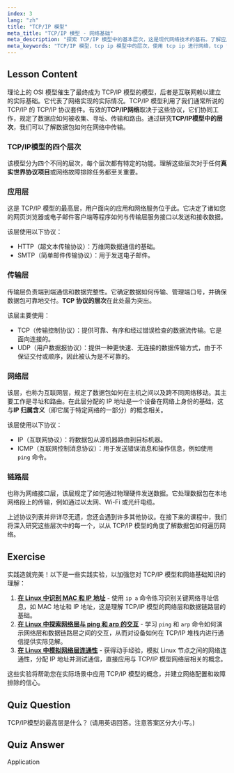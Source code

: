 ```yaml
---
index: 3
lang: "zh"
title: "TCP/IP 模型"
meta_title: "TCP/IP 模型 - 网络基础"
meta_description: "探索 TCP/IP 模型中的基本层次，这是现代网络技术的基石。了解应用层、传输层、网络层和链路层，以有效利用 TCP/IP 进行网络通信。"
meta_keywords: "TCP/IP 模型，tcp ip 模型中的层次，使用 tcp ip 进行网络，tcp 协议的层次，网络层，TCP, IP, Linux 网络，真实世界协议项目"
---
```


## Lesson Content

理论上的 OSI 模型催生了最终成为 TCP/IP 模型的模型，后者是互联网赖以建立的实际基础。它代表了网络实现的实际情况。TCP/IP 模型利用了我们通常所说的 TCP/IP 的 TCP/IP 协议套件。有效的**TCP/IP网络**取决于这些协议，它们协同工作，规定了数据应如何被收集、寻址、传输和路由。通过研究**TCP/IP模型中的层次**，我们可以了解数据包如何在网络中传输。

### TCP/IP模型的四个层次

该模型分为四个不同的层次，每个层次都有特定的功能。理解这些层次对于任何**真实世界协议项目**或网络故障排除任务都至关重要。

### 应用层

这是 TCP/IP 模型的最高层，用户面向的应用和网络服务位于此。它决定了诸如您的网页浏览器或电子邮件客户端等程序如何与传输层服务接口以发送和接收数据。

该层使用以下协议：

- HTTP（超文本传输协议）：万维网数据通信的基础。
- SMTP（简单邮件传输协议）：用于发送电子邮件。

### 传输层

传输层负责端到端通信和数据完整性。它确定数据如何传输、管理端口号，并确保数据包可靠地交付。**TCP 协议的层次**在此处最为突出。

该层主要使用：

- TCP（传输控制协议）：提供可靠、有序和经过错误检查的数据流传输。它是面向连接的。
- UDP（用户数据报协议）：提供一种更快速、无连接的数据传输方式，由于不保证交付或顺序，因此被认为是不可靠的。

### 网络层

该层，也称为互联网层，规定了数据包如何在主机之间以及跨不同网络移动。其主要工作是寻址和路由。在此层分配的 IP 地址是一个设备在网络上身份的基础，这与**IP 归属含义**（即它属于特定网络的一部分）的概念相关。

该层使用以下协议：

- IP（互联网协议）：将数据包从源机器路由到目标机器。
- ICMP（互联网控制消息协议）：用于发送错误消息和操作信息，例如使用 `ping` 命令。

### 链路层

也称为网络接口层，该层规定了如何通过物理硬件发送数据。它处理数据包在本地网络段上的传输，例如通过以太网、Wi-Fi 或光纤电缆。

上述协议列表并非详尽无遗，您还会遇到许多其他协议。在接下来的课程中，我们将深入研究这些层次中的每一个，以从 TCP/IP 模型的角度了解数据包如何遍历网络。

## Exercise

实践造就完美！以下是一些实践实验，以加强您对 TCP/IP 模型和网络基础知识的理解：

1.  **[在 Linux 中识别 MAC 和 IP 地址](https://labex.io/zh/labs/comptia-identify-mac-and-ip-addresses-in-linux-592731)** - 使用 `ip a` 命令练习识别关键网络寻址信息，如 MAC 地址和 IP 地址，这是理解 TCP/IP 模型的网络层和数据链路层的基础。
2.  **[在 Linux 中探索网络层与 ping 和 arp 的交互](https://labex.io/zh/labs/comptia-explore-network-layer-interaction-with-ping-and-arp-in-linux-592746)** - 学习 `ping` 和 `arp` 命令如何演示网络层和数据链路层之间的交互，从而对设备如何在 TCP/IP 堆栈内进行通信提供实际见解。
3.  **[在 Linux 中模拟网络层连通性](https://labex.io/zh/labs/comptia-simulate-network-layer-connectivity-in-linux-592752)** - 获得动手经验，模拟 Linux 节点之间的网络连通性，分配 IP 地址并测试通信，直接应用与 TCP/IP 模型网络层相关的概念。

这些实验将帮助您在实际场景中应用 TCP/IP 模型的概念，并建立网络配置和故障排除的信心。

## Quiz Question

TCP/IP模型的最高层是什么？ (请用英语回答。注意答案区分大小写。)

## Quiz Answer

Application

